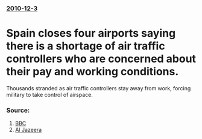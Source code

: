 ### [2010-12-3](/news/2010/12/3/index.md)

# Spain closes four airports saying there is a shortage of air traffic controllers who are concerned about their pay and working conditions. 

Thousands stranded as air traffic controllers stay away from work, forcing military to take control of airspace.


### Source:

1. [BBC](http://www.bbc.co.uk/news/world-europe-11913878)
2. [Al Jazeera](http://english.aljazeera.net/news/europe/2010/12/201012432631641765.html)
